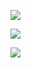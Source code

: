 ![](http://github-profile-summary-cards.vercel.app/api/cards/profile-details?username=moriT958&theme=tokyonight)

![](https://github-readme-stats.vercel.app/api/top-langs?username=moriT958&show_icons=true&locale=en&layout=compact)

![](https://skillicons.dev/icons?i=js,react,tailwind,python,flask,fastapi)
